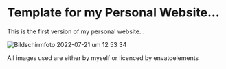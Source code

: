 # Template for my Personal Website...

This is the first version of my personal website...

![Bildschirmfoto 2022-07-21 um 12 53 34](https://user-images.githubusercontent.com/74594229/180197638-38ae5563-2f3d-4c62-8a92-d61e4dc0b27b.png)


All images used are either by myself or licenced by envatoelements
